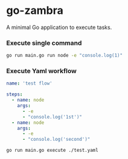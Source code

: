# go-zambra

A minimal Go application to execute tasks.

### Execute single command

```bash
go run main.go run node -e "console.log(1)"
```

### Execute Yaml workflow

```yaml
name: 'test flow'

steps:
  - name: node
    args:
      - -e
      - "console.log('1st')"
  - name: node
    args:
      - -e
      - "console.log('second')"

```

```bash
go run main.go execute ./test.yaml 
```